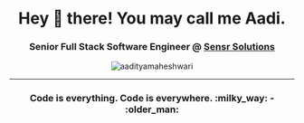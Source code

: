 <h1 align="center">Hey 👋 there! You may call me Aadi.</h1>
<h3 align="center">Senior Full Stack Software Engineer @ <a href="https://www.updatecapital.com/">Sensr Solutions</a></h3>

<p align="center"> <img src="https://komarev.com/ghpvc/?username=aadityamaheshwari&label=Profile%20views&color=brightgreen&style=flat" alt="aadityamaheshwari" /> </p>

<hr />
<h3 align="center"> Code is everything. Code is everywhere. :milky_way: - :older_man: </h3>

